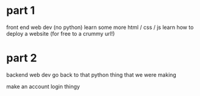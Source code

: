 
# part 1

front end web dev
(no python)
learn some more html / css / js
learn how to deploy a website (for free to a crummy url!)


# part 2

backend web dev
go back to that python thing that we were making

make an account login thingy



